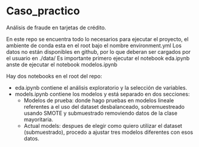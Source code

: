 # Caso_practico
Análisis de fraude en tarjetas de crédito.

En este repo se encuentra todo lo necesarios para ejecutar el proyecto, el ambiente de conda esta en el root bajo el nombre environment.yml
Los datos no están disponibles en github, por lo que deberan ser cargados por el usuario en ./data/
Es importante primero ejecutar el notebook eda.ipynb anste de ejecutar el notebook modelos.ipynb

Hay dos notebooks en el root del repo:
- eda.ipynb contiene el análisis exploratorio y la selección de variables.
- models.ipynb contiene los modelos y está separado en dos secciones:
    - Modelos de prueba: donde hago pruebas en modelos lineale referentes a el uso del dataset desbalanceado, sobremuestreado usando SMOTE y submuestrado removiendo datos de la clase mayoritaria.
    - Actual models: despues de elegir como quiero utilizar el dataset (submuestrado), procedo a ajustar tres modelos diferentes con esos datos.
